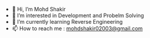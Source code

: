 - 👋 Hi, I’m Mohd Shakir
- 👀 I’m interested in Development and Probelm Solving
- 🌱 I’m currently learning Reverse Engineering
- 📫 How to reach me : mohdshakir02003@gmail.com

<!---
shaknoah/shaknoah is a ✨ special ✨ repository because its `README.md` (this file) appears on your GitHub profile.
You can click the Preview link to take a look at your changes.
--->
